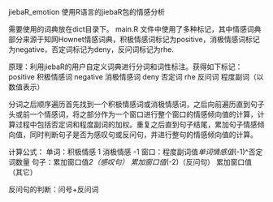 jiebaR_emotion
使用R语言的jiebaR包的情感分析

需要使用的词典放在dict目录下。
main.R 文件中使用了多种标记，其中情感词典部分来源于知网Hownet情感词典，积极情感词标记为positive，消极情感词标记为negative，否定词标记为deny，反问词标记为rhe.

原理：利用jiebaR的用户自定义词典进行分词和词性标注。获得如下标记：
positive 积极情感词
negative 消极情感词
deny 否定词
rhe 反问词
程度副词（以数值表示）

分词之后顺序遍历首先找到一个积极情感词或消极情感词，之后向前遍历直到句子头或前一个情感词，将之部分作为一个窗口进行整个窗口的情感倾向值的计算，计算过程中包括否定词和程度副词的加权。重复之后直到句子结尾，累加句子情感倾向值，同时判断句子是否为感叹句或反问句，并进行整句的情感倾向值的计算。

计算公式：
单词：积极情感 1 消极情感 -1
窗口：程度副词值*单词情感值*(-1)^否定词数量
句子：累加窗口值*2（感叹句）
      累加窗口值*(-2)（反问句）
      累加窗口值（其它）

反问句的判断：问号+反问词